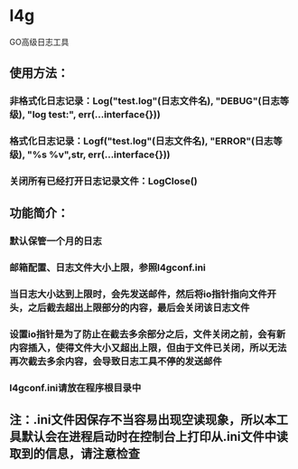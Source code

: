 # l4g
GO高级日志工具
## 使用方法：
### 非格式化日志记录：Log("test.log"(日志文件名), "DEBUG"(日志等级), "log test:", err(...interface{}))
### 格式化日志记录：Logf("test.log"(日志文件名), "ERROR"(日志等级), "%s %v",str, err(...interface{}))
### 关闭所有已经打开日志记录文件：LogClose()
## 功能简介：
### 默认保管一个月的日志
### 邮箱配置、日志文件大小上限，参照l4gconf.ini
### 当日志大小达到上限时，会先发送邮件，然后将io指针指向文件开头，之后截去超出上限部分的内容，最后会关闭该日志文件
### 设置io指针是为了防止在截去多余部分之后，文件关闭之前，会有新内容插入，使得文件大小又超出上限，但由于文件已关闭，所以无法再次截去多余内容，会导致日志工具不停的发送邮件
### l4gconf.ini请放在程序根目录中
## 注：.ini文件因保存不当容易出现空读现象，所以本工具默认会在进程启动时在控制台上打印从.ini文件中读取到的信息，请注意检查
